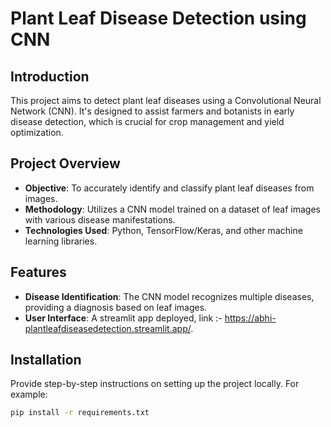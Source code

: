 # Plant Leaf Disease Detection using CNN

## Introduction
This project aims to detect plant leaf diseases using a Convolutional Neural Network (CNN). It's designed to assist farmers and botanists in early disease detection, which is crucial for crop management and yield optimization.

## Project Overview
- **Objective**: To accurately identify and classify plant leaf diseases from images.
- **Methodology**: Utilizes a CNN model trained on a dataset of leaf images with various disease manifestations.
- **Technologies Used**: Python, TensorFlow/Keras, and other machine learning libraries.

## Features
- **Disease Identification**: The CNN model recognizes multiple diseases, providing a diagnosis based on leaf images.
- **User Interface**: A streamlit app deployed, link :- https://abhi-plantleafdiseasedetection.streamlit.app/.

## Installation
Provide step-by-step instructions on setting up the project locally. For example:
```bash
pip install -r requirements.txt
